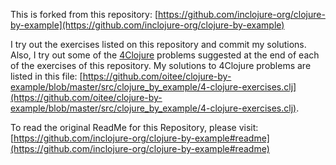  This is forked from this repository: [https://github.com/inclojure-org/clojure-by-example](https://github.com/inclojure-org/clojure-by-example)
 
 I try out the exercises listed on this repository and commit my solutions. Also, I try out some of the [4Clojure](https://4clojure.oxal.org) problems suggested at the end of each of the exercises of this repository. My solutions to 4Clojure problems are listed in this file: [https://github.com/oitee/clojure-by-example/blob/master/src/clojure_by_example/4-clojure-exercises.clj](https://github.com/oitee/clojure-by-example/blob/master/src/clojure_by_example/4-clojure-exercises.clj).
 
 To read the original ReadMe for this Repository, please visit: [https://github.com/inclojure-org/clojure-by-example#readme](https://github.com/inclojure-org/clojure-by-example#readme)
 
